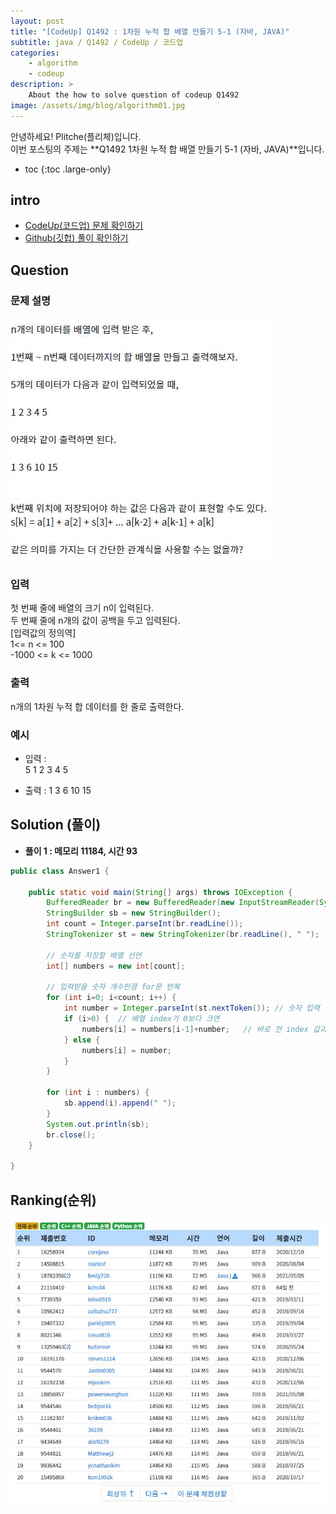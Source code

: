 ```yaml
---
layout: post
title: "[CodeUp] Q1492 : 1차원 누적 합 배열 만들기 5-1 (자바, JAVA)"
subtitle: java / Q1492 / CodeUp / 코드업
categories:
    - algorithm
    - codeup
description: >
    About the how to solve question of codeup Q1492
image: /assets/img/blog/algorithm01.jpg
---
```


안녕하세요! Plitche(플리체)입니다.  
이번 포스팅의 주제는 **Q1492 1차원 누적 합 배열 만들기 5-1 (자바, JAVA)**입니다.

* toc
{:toc .large-only}

## intro
* [CodeUp(코드업) 문제 확인하기](https://codeup.kr/problem.php?id=1492)  
* [Github(깃헙) 풀이 확인하기](https://github.com/plitche/CodeUp_Solution/tree/master/Q1301~Q1400/Q1492)  

## Question
### 문제 설명
![](/assets/post/codeup/Q1400~Q1499/20211103/01.JPG)  

### 입력
첫 번째 줄에 배열의 크기 n이 입력된다.  
두 번째 줄에 n개의 값이 공백을 두고 입력된다.  
[입력값의 정의역]  
1<= n <= 100  
-1000 <= k <= 1000  

### 출력
n개의 1차원 누적 합 데이터를 한 줄로 출력한다.  

### 예시
* 입력 :  
5 
1 2 3 4 5  

* 출력 : 1 3 6 10 15  

## Solution (풀이)
* **풀이 1 : 메모리 11184, 시간 93**  

```java
public class Answer1 {

    public static void main(String[] args) throws IOException {
        BufferedReader br = new BufferedReader(new InputStreamReader(System.in));
        StringBuilder sb = new StringBuilder();
        int count = Integer.parseInt(br.readLine());
        StringTokenizer st = new StringTokenizer(br.readLine(), " ");

        // 숫자를 저장할 배열 선언
        int[] numbers = new int[count];
        
        // 입력받을 숫자 개수만큼 for문 반복
        for (int i=0; i<count; i++) {
        	int number = Integer.parseInt(st.nextToken()); // 숫자 입력 받기
        	if (i>0) {	// 배열 index가 0보다 크면
        		numbers[i] = numbers[i-1]+number;	// 바로 전 index 값과 더하기
        	} else {
        		numbers[i] = number;	
        	}
        }
 
        for (int i : numbers) {
        	sb.append(i).append(" ");
        }
        System.out.println(sb);
        br.close();
    }
    	 
}
```  

## Ranking(순위)
![](/assets/post/codeup/Q1400~Q1499/20211103/03.JPG)  